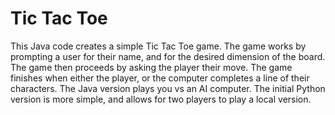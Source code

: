 # Tic Tac Toe
This Java code creates a simple Tic Tac Toe game. The game works by prompting a user for their name, and for the desired dimension of the board. The game then proceeds by asking the player their move. The game finishes when either the player, or the computer completes a line of their characters. The Java version plays you vs an AI computer.
The initial Python version is more simple, and allows for two players to play a local version.
